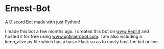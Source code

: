 # Ernest-Bot
A Discord Bot made with just Python!

I made this bot a few months ago. I created this bot on www.Repl.it and hosted it for free using www.uptimerobot.com.
I am also including a keep_alive.py file which has a basic Flask so as to easily host the bot online.
